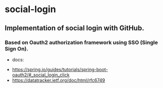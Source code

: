 # social-login

## Implementation of social login with GitHub. 
### Based on Oauth2 authorization framework using SSO (Single Sign On).

* docs:
- https://spring.io/guides/tutorials/spring-boot-oauth2/#_social_login_click
- https://datatracker.ietf.org/doc/html/rfc6749
